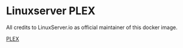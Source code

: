 # Linuxserver PLEX

All credits to LinuxServer.io as official maintainer of this docker image.

[PLEX](https://docs.linuxserver.io/images/docker-plex)

